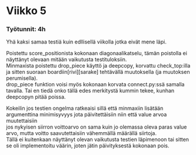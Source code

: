 # Viikko 5

### Työtunnit: 4h 

Yhä kaksi samaa testiä kuin edllisellä viikolla jotka eivät mene läpi.

Poistettu score_positionista kokonaan diagonaalikatselu, tämän poistolla ei näyttänyt olevaan mitään vaikutusta testituloksiin. \
Minmaxista poistettu drop_piece käyttö ja deepcopy, korvattu check_top:illa ja sitten suoraan boardiin[rivi][sarake] tehtävällä muutoksella (ja muutoksen perumisella). \
drop_piece funktion voisi myös kokonaan korvata connect.py:ssä samalla tavalla. Tai en tiedä onko tällä edes merkitystä kummin tekee, kunhan deepcopyn pitää poissa.

Kokeilin jos testien ongelma ratkeaisi sillä että minmaxiin lisätään argumenttina minimisyvyys jota päivitettäisiin niin että value arvoa muutettaisiin \
jos nykyisen siirron voittoarvo on sama kuin jo olemassa oleva paras value arvo, mutta voitto saavutettaisiin vähemmällä määrällä siirtoja. \
Tällä ei kuitenkaan näyttänyt olevan vaikutusta testien läpimenoon tai sitten se oli implementoitu väärin, joten jätin päivityksestä kokonaan pois.


